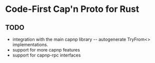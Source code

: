 # Code-First Cap'n Proto for Rust

## TODO

- integration with the main capnp library -- autogenerate TryFrom<> implementations.
- support for more capnp features
- support for capnp-rpc interfaces
